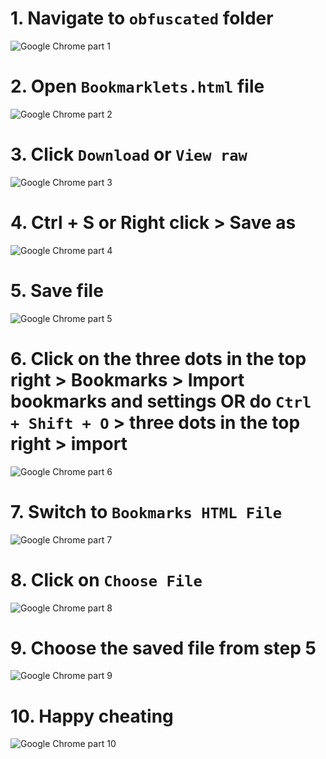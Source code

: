 # 1. Navigate to `obfuscated` folder
![Google Chrome part 1](/tutorial/chrome/part%20(1).png)
# 2. Open `Bookmarklets.html` file
![Google Chrome part 2](/tutorial/chrome/part%20(2).png)
# 3. Click `Download` or `View raw`
![Google Chrome part 3](/tutorial/chrome/part%20(3).png)
# 4. Ctrl + S or Right click > Save as
![Google Chrome part 4](/tutorial/chrome/part%20(4).png)
# 5. Save file
![Google Chrome part 5](/tutorial/chrome/part%20(5).png)
# 6. Click on the three dots in the top right > Bookmarks > Import bookmarks and settings **OR** do `Ctrl + Shift + O` > three dots in the top right > import
![Google Chrome part 6](/tutorial/chrome/part%20(6).png)
# 7. Switch to `Bookmarks HTML File`
![Google Chrome part 7](/tutorial/chrome/part%20(7).png)
# 8. Click on `Choose File`
![Google Chrome part 8](/tutorial/chrome/part%20(8).png)
# 9. Choose the saved file from step 5
![Google Chrome part 9](/tutorial/chrome/part%20(9).png)
# 10. Happy cheating
![Google Chrome part 10](/tutorial/chrome/part%20(10).png)